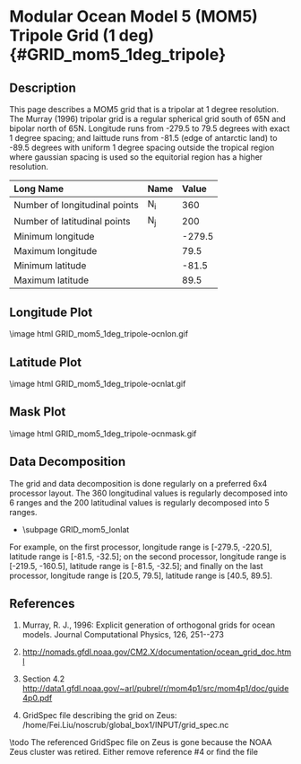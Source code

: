 Modular Ocean Model 5 (MOM5) Tripole Grid (1 deg) {#GRID_mom5_1deg_tripole}
=================================================

Description
-----------

This page describes a MOM5 grid that is a tripolar at 1 degree
resolution. The Murray (1996) tripolar grid is a regular spherical
grid south of 65N and bipolar north of 65N. Longitude runs from -279.5
to 79.5 degrees with exact 1 degree spacing; and laittude runs from
-81.5 (edge of antarctic land) to -89.5 degrees with uniform 1 degree
spacing outside the tropical region where gaussian spacing is used so
the equitorial region has a higher resolution.
 
| Long Name                     | Name   | Value  |
| :---------------------------- | :----- | :----- |
| Number of longitudinal points |   N<sub>i</sub>   |  360   |
| Number of latitudinal points  |   N<sub>j</sub>   |  200   |
| Minimum longitude             | &nbsp; | -279.5 |
| Maximum longitude             | &nbsp; | 79.5   |
| Minimum latitude              | &nbsp; | -81.5  |
| Maximum latitude              | &nbsp; | 89.5   |

Longitude Plot
--------------

\image html  GRID_mom5_1deg_tripole-ocnlon.gif

Latitude Plot
-------------

\image html  GRID_mom5_1deg_tripole-ocnlat.gif

Mask Plot
---------

\image html GRID_mom5_1deg_tripole-ocnmask.gif

Data Decomposition
------------------

The grid and data decomposition is done regularly on a preferred 6x4
processor layout. The 360 longitudinal values is regularly decomposed
into 6 ranges and the 200 latitudinal values is regularly decomposed
into 5 ranges.

* \subpage GRID_mom5_lonlat

For example, on the first processor, longitude range is [-279.5,
-220.5], latitude range is [-81.5, -32.5]; on the second processor,
longitude range is [-219.5, -160.5], latitude range is [-81.5, -32.5];
and finally on the last processor, longitude range is [20.5, 79.5],
latitude range is [40.5, 89.5].  

References
----------

1. Murray, R. J., 1996: Explicit generation of orthogonal grids for
  ocean models. Journal Computational Physics, 126, 251--273

2. http://nomads.gfdl.noaa.gov/CM2.X/documentation/ocean_grid_doc.html

3. Section 4.2 http://data1.gfdl.noaa.gov/~arl/pubrel/r/mom4p1/src/mom4p1/doc/guide4p0.pdf

4. GridSpec file describing the grid on Zeus:  /home/Fei.Liu/noscrub/global_box1/INPUT/grid_spec.nc

\todo The referenced GridSpec file on Zeus is gone because the NOAA
Zeus cluster was retired.  Either remove reference \#4 or find the
file